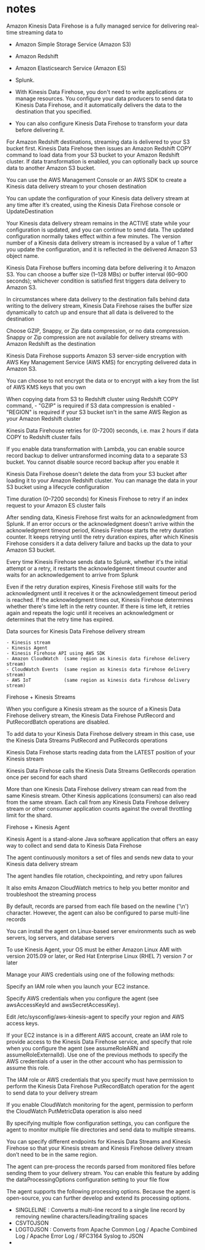 # notes


Amazon Kinesis Data Firehose is a fully managed service for delivering real-time streaming data to 
  - Amazon Simple Storage Service (Amazon S3)
  - Amazon Redshift
  - Amazon Elasticsearch Service (Amazon ES)
  - Splunk. 

  - With Kinesis Data Firehose, you don't need to write applications or manage resources. You configure your data producers to send data to Kinesis Data Firehose, and it automatically delivers the data to the destination that you specified.

 - You can also configure Kinesis Data Firehose to transform your data before delivering it.

  For Amazon Redshift destinations, streaming data is delivered to your S3 bucket first. Kinesis Data Firehose then issues an Amazon Redshift COPY command to load data from your S3 bucket to your Amazon Redshift cluster. If data transformation is enabled, you can optionally back up source data to another Amazon S3 bucket.

  You can use the AWS Management Console or an AWS SDK to create a Kinesis data delivery stream to your chosen destination

  You can update the configuration of your Kinesis data delivery stream at any time after it’s created, using the Kinesis Data Firehose    console or UpdateDestination
  
  Your Kinesis data delivery stream remains in the ACTIVE state while your configuration is updated, and you can continue to send data.   The updated configuration normally takes effect within a few minutes. The version number of a Kinesis data delivery stream is          increased by a value of 1 after you update the configuration, and it is reflected in the delivered Amazon S3 object name.
 
  Kinesis Data Firehose buffers incoming data before delivering it to Amazon S3. You can choose a buffer size (1–128  MBs) or buffer interval (60–900 seconds); whichever condition is satisfied first triggers data delivery to Amazon S3. 

  In circumstances where data delivery to the destination falls behind data writing to the delivery stream, Kinesis Data Firehose raises the buffer size dynamically to catch up and ensure that all data is delivered to the destination

  Choose GZIP, Snappy, or Zip data compression, or no data compression. Snappy or Zip compression are not available for delivery streams   with Amazon Redshift as the destination

  Kinesis Data Firehose supports Amazon S3 server-side encryption with AWS Key Management Service (AWS KMS) for encrypting delivered       data in Amazon S3.

  You can choose to not encrypt the data or to encrypt with a key from the list of AWS KMS keys that you own

  When copying data from S3 to Redshift cluster using Redshift COPY command, 
         -  "GZIP" is required if S3 data compression is enabled
         -   "REGION" is required if your S3 bucket isn't in the same AWS Region as your Amazon Redshift cluster
         
  Kinesis Data Firehouse retries for (0-7200) seconds, i.e. max 2 hours if data COPY to Redshift cluster fails

If you enable data transformation with Lambda, you can enable source record backup to deliver untransformed incoming data to a separate S3 bucket. You cannot disable source record backup after you enable it

Kinesis Data Firehose doesn't delete the data from your S3 bucket after loading it to your Amazon Redshift cluster. You can manage the data in your S3 bucket using a lifecycle configuration

Time duration (0–7200 seconds) for Kinesis Firehose to retry if an index request to your Amazon ES cluster fails

After sending data, Kinesis Firehose first waits for an acknowledgment from Splunk. If an error occurs or the acknowledgment doesn’t arrive within the acknowledgment timeout period, Kinesis Firehose starts the retry duration counter. It keeps retrying until the retry duration expires, after which Kinesis Firehose considers it a data delivery failure and backs up the data to your Amazon S3 bucket.

Every time Kinesis Firehose sends data to Splunk, whether it's the initial attempt or a retry, it restarts the acknowledgement timeout counter and waits for an acknowledgement to arrive from Splunk

Even if the retry duration expires, Kinesis Firehose still waits for the acknowledgment until it receives it or the acknowledgement timeout period is reached. If the acknowledgment times out, Kinesis Firehose determines whether there's time left in the retry counter. If there is time left, it retries again and repeats the logic until it receives an acknowledgment or determines that the retry time has expired.




Data sources for Kinesis Data Firehose delivery stream
  
    - Kinesis stream
    - Kinesis Agent
    - Kinesis Firehose API using AWS SDK
    - Amazon CloudWatch  (same region as kinesis data firehose delivery stream)
    - CloudWatch Events  (same region as kinesis data firehose delivery stream)
    - AWS IoT            (same region as kinesis data firehose delivery stream)  
    
    
 Firehose + Kinesis Streams
    
When you configure a Kinesis stream as the source of a Kinesis Data Firehose delivery stream, the Kinesis Data Firehose PutRecord and PutRecordBatch operations are disabled. 

To add data to your Kinesis Data Firehose delivery stream in this case, use the Kinesis Data Streams PutRecord and PutRecords operations

Kinesis Data Firehose starts reading data from the LATEST position of your Kinesis stream

Kinesis Data Firehose calls the Kinesis Data Streams GetRecords operation once per second for each shard

More than one Kinesis Data Firehose delivery stream can read from the same Kinesis stream. Other Kinesis applications (consumers) can also read from the same stream. Each call from any Kinesis Data Firehose delivery stream or other consumer application counts against the overall throttling limit for the shard. 



  Firehose + Kinesis Agent

Kinesis Agent is a stand-alone Java software application that offers an easy way to collect and send data to Kinesis Data Firehose

The agent continuously monitors a set of files and sends new data to your Kinesis data delivery stream

The agent handles file rotation, checkpointing, and retry upon failures

It also emits Amazon CloudWatch metrics to help you better monitor and troubleshoot the streaming process

By default, records are parsed from each file based on the newline ('\n') character. However, the agent can also be configured to parse multi-line records 

You can install the agent on Linux-based server environments such as web servers, log servers, and database servers

To use Kinesis Agent, your OS must be either Amazon Linux AMI with version 2015.09 or later, or Red Hat Enterprise Linux  (RHEL 7) version 7 or later

Manage your AWS credentials using one of the following methods:

Specify an IAM role when you launch your EC2 instance.

Specify AWS credentials when you configure the agent (see awsAccessKeyId and awsSecretAccessKey).

Edit /etc/sysconfig/aws-kinesis-agent to specify your region and AWS access keys.

If your EC2 instance is in a different AWS account, create an IAM role to provide access to the Kinesis Data Firehose service, and specify that role when you configure the agent (see assumeRoleARN and assumeRoleExternalId). Use one of the previous methods to specify the AWS credentials of a user in the other account who has permission to assume this role.


The IAM role or AWS credentials that you specify must have permission to perform the Kinesis Data Firehose PutRecordBatch operation for the agent to send data to your delivery stream

If you enable CloudWatch monitoring for the agent, permission to perform the CloudWatch PutMetricData operation is also need

By specifying multiple flow configuration settings, you can configure the agent to monitor multiple file directories and send data to multiple streams.

You can specify different endpoints for Kinesis Data Streams and Kinesis Firehose so that your Kinesis stream and Kinesis Firehose delivery stream don’t need to be in the same region.

The agent can pre-process the records parsed from monitored files before sending them to your delivery stream. You can enable this feature by adding the dataProcessingOptions configuration setting to your file flow

The agent supports the following processing options. Because the agent is open-source, you can further develop and extend its processing options.
  -  SINGLELINE  : Converts a multi-line record to a single line record by removing newline characters/leading/trailing spaces
  -  CSVTOJSON 
  -  LOGTOJSON  : Converts from Apache Common Log / Apache Combined Log / Apache Error Log / RFC3164 Syslog to JSON
  - 
